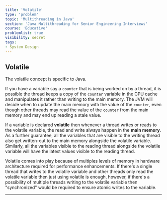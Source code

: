 ```yaml
---
title: 'Volatile'
type: 'problem'
topic: 'Multithreading in Java'
section: 'Java Multithreading for Senior Engineering Interviews'
course: 'Educative'
problemlist: true
visibility: secret
tags:
- System Design
---
```

## Volatile
The volatile concept is specific to Java.

If you have a variable say a `counter` that is being worked on by a thread, it is possible the thread keeps a copy of the `counter` variable in the CPU cache and manipulates it rather than writing to the main memory. The JVM will decide when to update the main memory with the value of the `counter`, even though other threads may read the value of the `counter` from the main memory and may end up reading a stale value.

If a variable is declared **volatile** then whenever a thread writes or reads to the volatile variable, the read and write always happen in the **main memory**. As a further guarantee, all the variables that are visible to the writing thread also get written-out to the main memory alongside the volatile variable. Similarly, all the variables visible to the reading thread alongside the volatile variable will have the latest values visible to the reading thread.

Volatile comes into play because of multiples levels of memory in hardware architecture required for performance enhancements. If there's a single thread that writes to the volatile variable and other threads only read the volatile variable then just using volatile is enough, however, if there's a possibility of multiple threads writing to the volatile variable then "synchronized" would be required to ensure atomic writes to the variable.


---